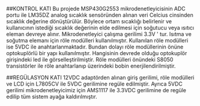 ##KONTROL KATI
Bu projede MSP430G2553 mikrodenetleyicisinin ADC portu ile LM35DZ analog sıcaklık sensöründen alınan veri Celcius cinsinden sıcaklık değerine dönüştürülür. Böylece ortam sıcaklığı belirlenir ve kullanıcının istediği sıcaklık değerinin elde edilmesi için soğutucu veya ısıtıcı eleman devreye alınır.
Mikrodenetleyici çalışma gerilimi 3.3V ' tur. Isıtma ve soğutma elemanı için röle modülleri kullanılmıştır. Kullanılan röle modülleri ise 5VDC ile anahtarlanmaktadır. Bundan dolayı röle modüllerinin önüne optokuplörlü bir yapı kullanılmıştır. Hangisinin devrede olduğu optokuplör girişindeki led ile görselleştirilmiştir.
Röle modülleri önündeki S8050 transistörler ile röle anahtarlanıp üzerindeki bobin enerjilendirilmiştir.

##REGÜLASYON KATI
12VDC adaptörden alınan giriş gerilimi, röle modülleri ve LCD için L7805CV ile 5VDC gerilimine regüle edilmiştir. Ayrıca 5VDC gerilimi mikrodenetleyicimiz için AMS1117 ile 3.3VDC gerilimine de regüle edilip tüm sistem ayağa kaldırılmıştır.
